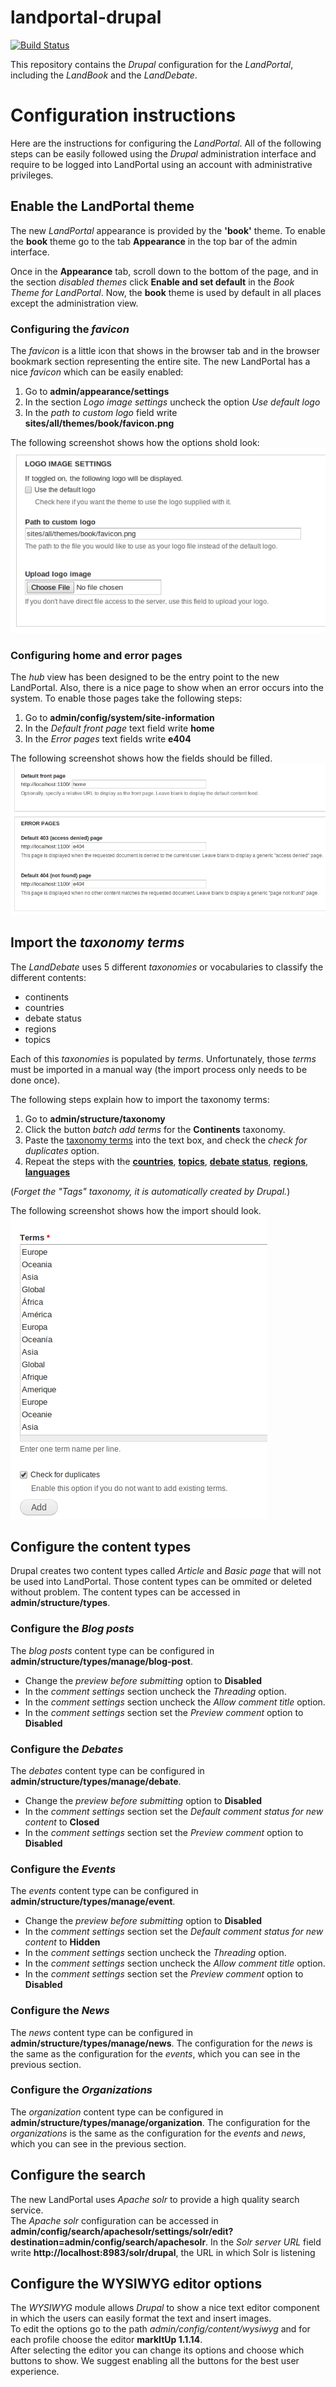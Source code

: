 # landportal-drupal
[![Build Status](https://travis-ci.org/weso/landportal-drupal.png)](https://travis-ci.org/weso/landportal-drupal)

This repository contains the *Drupal* configuration for the *LandPortal*, including
the *LandBook* and the *LandDebate*.

# Configuration instructions
Here are the instructions for configuring the *LandPortal*.  All of the following
steps can be easily followed using the *Drupal* administration interface and
require to be logged into LandPortal using an account with administrative
privileges.

## Enable the LandPortal theme
The new *LandPortal* appearance is provided by the **'book'** theme.  To enable
the **book** theme go to the tab **Appearance** in the top bar of the admin
interface.

Once in the **Appearance** tab, scroll down to the bottom of the page, and in the
section *disabled themes* click **Enable and set default** in the
*Book Theme for LandPortal*.  Now, the **book** theme is used by default in all
places except the administration view.

### Configuring the *favicon*
The *favicon* is a little icon that shows in the browser tab and in the browser
bookmark section representing the entire site.  The new LandPortal has a nice
*favicon* which can be easily enabled:  
  1. Go to **admin/appearance/settings**
  2. In the section *Logo image settings* uncheck the option *Use default logo*
  2. In the *path to custom logo* field write **sites/all/themes/book/favicon.png**

The following screenshot shows how the options shold look:
![Favicon configuration](readme_images/favicon.png)

### Configuring home and error pages
The *hub* view has been designed to be the entry point to the new LandPortal.
Also, there is a nice page to show when an error occurs into the system.  To
enable those pages take the following steps:
  1. Go to **admin/config/system/site-information**
  2. In the *Default front page* text field write **home**
  3. In the *Error pages* text fields write **e404**

The following screenshot shows how the fields should be filled.
![Home and error page configuration](readme_images/home_and_error_pages.png)

## Import the *taxonomy terms*
The *LandDebate* uses 5 different *taxonomies* or vocabularies to classify the
different contents:  
  - continents
  - countries
  - debate status
  - regions
  - topics

Each of this *taxonomies* is populated by *terms*.  Unfortunately, those *terms*
must be imported in a manual way (the import process only needs to be done once).

The following steps explain how to import the taxonomy terms:
  1. Go to **admin/structure/taxonomy**
  2. Click the button *batch add terms* for the **Continents** taxonomy.  
  3. Paste the [taxonomy terms](https://github.com/weso/landportal-drupal/blob/develop/taxonomy_terms/continents.txt)
    into the text box, and check the *check for duplicates* option.
  4. Repeat the steps with the **[countries](https://github.com/weso/landportal-drupal/blob/develop/taxonomy_terms/countries.txt)**, **[topics](https://github.com/weso/landportal-drupal/blob/develop/taxonomy_terms/topics.txt)**, **[debate status](https://github.com/weso/landportal-drupal/blob/develop/taxonomy_terms/debate_status.txt)**, **[regions](https://github.com/weso/landportal-drupal/blob/develop/taxonomy_terms/regions.txt)**, **[languages](https://github.com/weso/landportal-drupal/blob/develop/taxonomy_terms/languages.txt)**

(*Forget the "Tags" taxonomy, it is automatically created by Drupal.*)

The following screenshot shows how the import should look.
![Taxonomy import](readme_images/taxonomy_import.png)

## Configure the content types
Drupal creates two content types called *Article* and *Basic page* that will not
be used into LandPortal.  Those content types can be ommited or deleted without
problem.  The content types can be accessed in **admin/structure/types**.

### Configure the *Blog posts*
The *blog posts* content type can be configured in
**admin/structure/types/manage/blog-post**.

  - Change the *preview before submitting* option to **Disabled**  
  - In the *comment settings* section uncheck the *Threading* option.  
  - In the *comment settings* section uncheck the *Allow comment title* option.  
  - In the *comment settings* section set the *Preview comment* option to **Disabled**

### Configure the *Debates*
The *debates* content type can be configured in
**admin/structure/types/manage/debate**.

  - Change the *preview before submitting* option to **Disabled**  
  - In the *comment settings* section set the *Default comment status for new content* to **Closed**
  - In the *comment settings* section set the *Preview comment* option to **Disabled**

### Configure the *Events*
The *events* content type can be configured in
**admin/structure/types/manage/event**.

  - Change the *preview before submitting* option to **Disabled**  
  - In the *comment settings* section set the *Default comment status for new content* to **Hidden**
  - In the *comment settings* section uncheck the *Threading* option.  
  - In the *comment settings* section uncheck the *Allow comment title* option.  
  - In the *comment settings* section set the *Preview comment* option to **Disabled**

### Configure the *News*
The *news* content type can be configured in
**admin/structure/types/manage/news**.  The configuration for the *news* is the
same as the configuration for the *events*, which you can see in the previous
section.

### Configure the *Organizations*
The *organization* content type can be configured in
**admin/structure/types/manage/organization**.  The configuration for the *organizations* is the
same as the configuration for the *events* and *news*, which you can see in the previous
section.

## Configure the search
The new LandPortal uses *Apache solr* to provide a high quality search service.  
The *Apache solr* configuration can be accessed in **admin/config/search/apachesolr/settings/solr/edit?destination=admin/config/search/apachesolr**.
In the *Solr server URL* field write **http://localhost:8983/solr/drupal**,
the URL in which Solr is listening

## Configure the WYSIWYG editor options
The *WYSIWYG* module allows *Drupal* to show a nice text editor component in which
the users can easily format the text and insert images.  
To edit the options go to the path *admin/config/content/wysiwyg* and for each
profile choose the editor **markItUp 1.1.14**.  
After selecting the editor you can  change its options and choose which buttons
to show.  We suggest enabling all the buttons for the best user experience.
